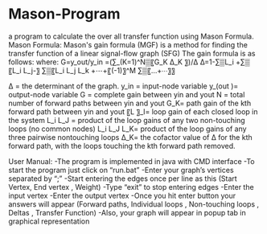 # Mason-Program
a program to calculate the over all
transfer function using Mason Formula.
Mason Formula:
Mason's gain formula (MGF) is a method for finding the transfer function of a linear signal-flow graph (SFG)
The gain formula is as follows:
where:
 G=y_out/y_in =(∑_(K=1)^N▒〖G_K Δ_K 〗)/Δ
Δ=1-∑▒L_i +∑▒〖L_i L_j-〗 ∑▒〖L_i L_j L_k  +⋯+〖(-1)〗^M ∑▒〖…+⋯〗〗

Δ = the determinant of the graph.
y_in = input-node variable
y_(out )= output-node variable
G = complete gain between yin and yout
N = total number of forward paths between yin and yout
G_K= path gain of the kth forward path between yin and yout
〖L 〗_I= loop gain of each closed loop in the system
L_i L_J = product of the loop gains of any two non-touching loops (no common nodes)
L_i L_J L_K= product of the loop gains of any three pairwise nontouching loops
Δ_K= the cofactor value of Δ for the kth forward path, with the loops touching the kth forward path removed. 

User Manual:
-The program is implemented in java with CMD interface
-To start the program just click on “run.bat”
-Enter your graph’s vertices separated by “;”
-Start entering the edges once per line as this 
(Start Vertex, End vertex , Weight)
-Type “exit” to stop entering edges
-Enter the input vertex
-Enter the output vertex
-Once you hit enter button your answers will appear (Forward paths, Individual loops , Non-touching loops , Deltas , Transfer Function)
-Also, your graph will appear in popup tab in graphical representation

